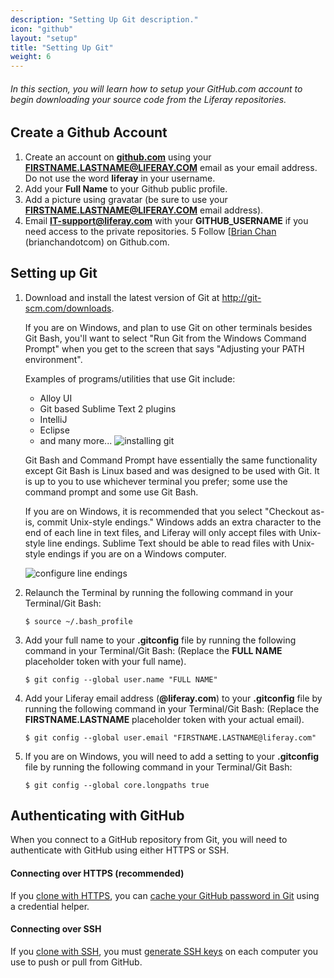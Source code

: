 ```yaml
---
description: "Setting Up Git description."
icon: "github"
layout: "setup"
title: "Setting Up Git"
weight: 6
---
```


###### In this section, you will learn how to setup your GitHub.com account to begin downloading your source code from the Liferay repositories.

<article id="createGithubAccount">

## Create a Github Account

1. Create an account on **[github.com](https://github.com)** using your **FIRSTNAME.LASTNAME@LIFERAY.COM** email as your email address.  Do not use the word **liferay** in your username.
2. Add your **Full Name** to your Github public profile.
3. Add a picture using gravatar (be sure to use your **FIRSTNAME.LASTNAME@LIFERAY.COM** email address).
4. Email **IT-support@liferay.com** with your **GITHUB_USERNAME** if you need access to the private repositories.
5 Follow [[Brian Chan](https://github.com/brianchandotcom) (brianchandotcom) on Github.com. 

</article>

<article id="SetupGit">

## Setting up Git

1. Download and install the latest version of Git at <http://git-scm.com/downloads>.

	If you are on Windows, and plan to use Git on other terminals besides Git Bash, you'll want to select "Run Git from the Windows Command Prompt" when you get to the screen that says "Adjusting your PATH environment".

	Examples of programs/utilities that use Git include:

	- Alloy UI
	- Git based Sublime Text 2 plugins
	- IntelliJ
	- Eclipse
	- and many more...
	![installing git](/images/install-git.jpg)

	Git Bash and Command Prompt have essentially the same functionality except Git Bash is Linux based and was designed to be used with Git. It is up to you to use whichever terminal you prefer; some use the command prompt and some use Git Bash.

	If you are on Windows, it is recommended that you select "Checkout as-is, commit Unix-style endings." Windows adds an extra character to the end of each line in text files, and Liferay will only accept files with Unix-style line endings. Sublime Text should be able to read files with Unix-style endings if you are on a Windows computer.

	![configure line endings](/images/change-line-endings.png)

2. Relaunch the Terminal by running the following command in your Terminal/Git Bash:

	```
	$ source ~/.bash_profile
	```

3. Add your full name to your **.gitconfig** file by running the following command in your Terminal/Git Bash: (Replace the **FULL NAME** placeholder token with your full name).

	```
	$ git config --global user.name "FULL NAME"
	```

4. Add your Liferay email address (**@liferay.com**) to your **.gitconfig** file by running the following command in your Terminal/Git Bash: (Replace the **FIRSTNAME.LASTNAME** placeholder token with your actual email).

	```
	$ git config --global user.email "FIRSTNAME.LASTNAME@liferay.com"
	```

5. If you are on Windows, you will need to add a setting to your **.gitconfig** file by running the following command in your Terminal/Git Bash:

	```
	$ git config --global core.longpaths true
	```

</article>

<article id="authenticatingWithGithub">

## Authenticating with GitHub

When you connect to a GitHub repository from Git, you will need to authenticate with GitHub using either HTTPS or SSH.

#### Connecting over HTTPS (recommended)

If you [clone with HTTPS](https://help.github.com/articles/which-remote-url-should-i-use/#cloning-with-https-urls-recommended), you can [cache your GitHub password in Git](https://help.github.com/articles/caching-your-github-password-in-git/) using a credential helper.

#### Connecting over SSH

If you [clone with SSH](https://help.github.com/articles/which-remote-url-should-i-use/#cloning-with-ssh-urls), you must [generate SSH keys](https://help.github.com/articles/generating-a-new-ssh-key-and-adding-it-to-the-ssh-agent/) on each computer you use to push or pull from GitHub.

</article>